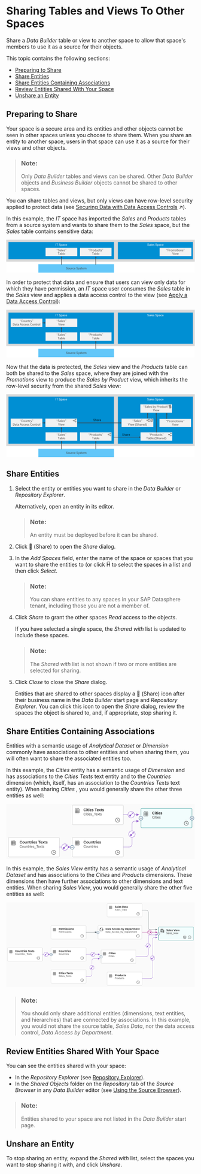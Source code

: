 <!-- loio64b318f8afd74bb78467cf56eb44294f -->

<link rel="stylesheet" type="text/css" href="../css/sap-icons.css"/>

# Sharing Tables and Views To Other Spaces

Share a *Data Builder* table or view to another space to allow that space's members to use it as a source for their objects.

This topic contains the following sections:

-   [Preparing to Share](sharing-tables-and-views-to-other-spaces-64b318f.md#loio64b318f8afd74bb78467cf56eb44294f__section_preparation)
-   [Share Entities](sharing-tables-and-views-to-other-spaces-64b318f.md#loio64b318f8afd74bb78467cf56eb44294f__section_share)
-   [Share Entities Containing Associations](sharing-tables-and-views-to-other-spaces-64b318f.md#loio64b318f8afd74bb78467cf56eb44294f__section_semantics)
-   [Review Entities Shared With Your Space](sharing-tables-and-views-to-other-spaces-64b318f.md#loio64b318f8afd74bb78467cf56eb44294f__section_review)
-   [Unshare an Entity](sharing-tables-and-views-to-other-spaces-64b318f.md#loio64b318f8afd74bb78467cf56eb44294f__section_unshare)



<a name="loio64b318f8afd74bb78467cf56eb44294f__section_preparation"/>

## Preparing to Share

Your space is a secure area and its entities and other objects cannot be seen in other spaces unless you choose to share them. When you share an entity to another space, users in that space can use it as a source for their views and other objects.

> ### Note:  
> Only *Data Builder* tables and views can be shared. Other *Data Builder* objects and *Business Builder* objects cannot be shared to other spaces.

You can share tables and views, but only views can have row-level security applied to protect data \(see [Securing Data with Data Access Controls](https://help.sap.com/viewer/be5967d099974c69b77f4549425ca4c0/cloud/en-US/a032e51c730147c7a1fcac125b4cfe14.html "Data access controls allow you to apply row-level security to your objects. When a data access control is applied to a data layer view or a business layer object, any user viewing its data will see only the rows for which they are authorized, based on the specified criteria.") :arrow_upper_right:\).

In this example, the *IT* space has imported the *Sales* and *Products* tables from a source system and wants to share them to the *Sales* space, but the *Sales* table contains sensitive data:

![](images/Sharing_Example_-_Before_e588dcd.png)

In order to protect that data and ensure that users can view only data for which they have permission, an *IT* space user consumes the *Sales* table in the *Sales* view and applies a data access control to the view \(see [Apply a Data Access Control](../apply-a-data-access-control-8f79fc8.md)\):

![](images/Sharing_Example_-_Before_2_6b60b6c.png)

Now that the data is protected, the *Sales* view and the *Products* table can both be shared to the *Sales* space, where they are joined with the *Promotions* view to produce the *Sales by Product* view, which inherits the row-level security from the shared *Sales* view:

![](images/Sharing_Example_4bbcf1c.png)



<a name="loio64b318f8afd74bb78467cf56eb44294f__section_share"/>

## Share Entities

1.  Select the entity or entities you want to share in the *Data Builder* or *Repository Explorer*.

    Alternatively, open an entity in its editor.

    > ### Note:  
    > An entity must be deployed before it can be shared.

2.  Click <span class="FPA-icons"></span> \(Share\) to open the *Share* dialog.
3.  In the *Add Spaces* field, enter the name of the space or spaces that you want to share the entities to \(or click <span class="SAP-icons"></span> to select the spaces in a list and then click *Select*.

    > ### Note:  
    > You can share entities to any spaces in your SAP Datasphere tenant, including those you are not a member of.

4.  Click *Share* to grant the other spaces *Read* access to the objects.

    If you have selected a single space, the *Shared with* list is updated to include these spaces.

    > ### Note:  
    > The *Shared with* list is not shown if two or more entities are selected for sharing.

5.  Click *Close* to close the *Share* dialog.

    Entities that are shared to other spaces display a <span class="FPA-icons"></span> \(Share\) icon after their business name in the *Data Builder* start page and *Repository Explorer*. You can click this icon to open the *Share* dialog, review the spaces the object is shared to, and, if appropriate, stop sharing it.




<a name="loio64b318f8afd74bb78467cf56eb44294f__section_semantics"/>

## Share Entities Containing Associations

Entities with a semantic usage of *Analytical Dataset* or *Dimension* commonly have associations to other entities and when sharing them, you will often want to share the associated entities too.

In this example, the *Cities* entity has a semantic usage of *Dimension* and has associations to the *Cities Texts* text entity and to the *Countries* dimension \(which, itself, has an association to the *Countries Texts* text entity\). When sharing *Cities* , you would generally share the other three entities as well:

![](images/Share_Semantic_Entities_-_Dimension_Example_3944abb.png)

In this example, the *Sales View* entity has a semantic usage of *Analytical Dataset* and has associations to the *Cities* and *Products* dimensions. These dimensions then have further associations to other dimensions and text entities. When sharing *Sales View*, you would generally share the other five entities as well:

![](images/Share_Semantic_Entities_-_Fact_Example_60337a6.png)

> ### Note:  
> You should only share additional entities \(dimensions, text entities, and hierarchies\) that are connected by associations. In this example, you would not share the source table, *Sales Data*, nor the data access control, *Data Access by Department*.



<a name="loio64b318f8afd74bb78467cf56eb44294f__section_review"/>

## Review Entities Shared With Your Space

You can see the entities shared with your space:

-   In the *Repository Explorer* \(see [Repository Explorer](repository-explorer-f8ce0b4.md)\).
-   In the *Shared Objects* folder on the *Repository* tab of the *Source Browser* in any *Data Builder* editor \(see [Using the Source Browser](../using-the-source-browser-7d2b21d.md)\).

> ### Note:  
> Entities shared to your space are not listed in the *Data Builder* start page.



<a name="loio64b318f8afd74bb78467cf56eb44294f__section_unshare"/>

## Unshare an Entity

To stop sharing an entity, expand the *Shared with* list, select the spaces you want to stop sharing it with, and click *Unshare*.

